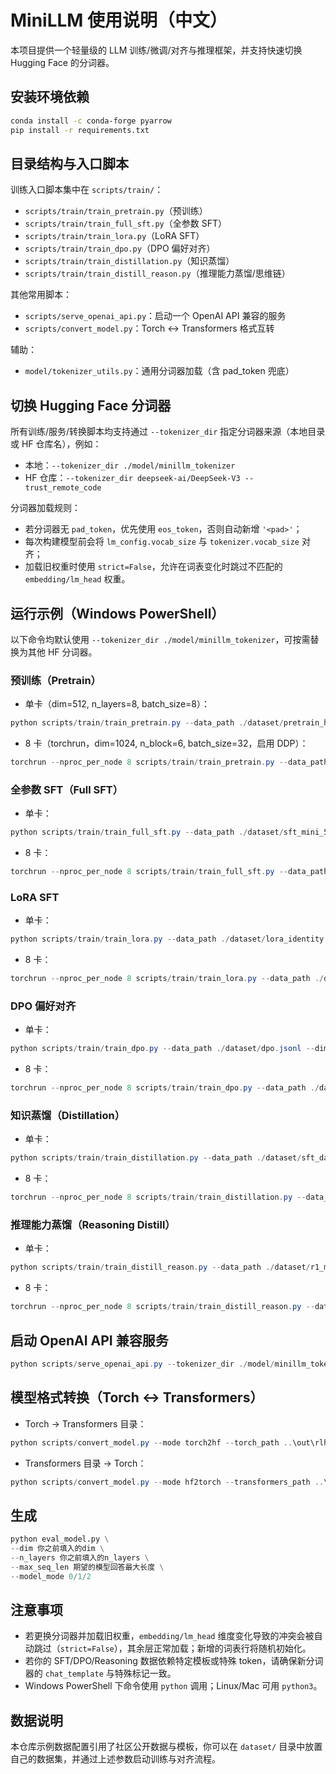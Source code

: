 # MiniLLM 使用说明（中文）
本项目提供一个轻量级的 LLM 训练/微调/对齐与推理框架，并支持快速切换 Hugging Face 的分词器。
## 安装环境依赖
```bash
conda install -c conda-forge pyarrow
pip install -r requirements.txt
```

## 目录结构与入口脚本

训练入口脚本集中在 `scripts/train/`：
- `scripts/train/train_pretrain.py`（预训练）
- `scripts/train/train_full_sft.py`（全参数 SFT）
- `scripts/train/train_lora.py`（LoRA SFT）
- `scripts/train/train_dpo.py`（DPO 偏好对齐）
- `scripts/train/train_distillation.py`（知识蒸馏）
- `scripts/train/train_distill_reason.py`（推理能力蒸馏/思维链）

其他常用脚本：
- `scripts/serve_openai_api.py`：启动一个 OpenAI API 兼容的服务
- `scripts/convert_model.py`：Torch <-> Transformers 格式互转

辅助：
- `model/tokenizer_utils.py`：通用分词器加载（含 pad_token 兜底）

## 切换 Hugging Face 分词器

所有训练/服务/转换脚本均支持通过 `--tokenizer_dir` 指定分词器来源（本地目录或 HF 仓库名），例如：
- 本地：`--tokenizer_dir ./model/minillm_tokenizer`
- HF 仓库：`--tokenizer_dir deepseek-ai/DeepSeek-V3 --trust_remote_code`

分词器加载规则：
- 若分词器无 `pad_token`，优先使用 `eos_token`，否则自动新增 `'<pad>'`；
- 每次构建模型前会将 `lm_config.vocab_size` 与 `tokenizer.vocab_size` 对齐；
- 加载旧权重时使用 `strict=False`，允许在词表变化时跳过不匹配的 `embedding/lm_head` 权重。

## 运行示例（Windows PowerShell）

以下命令均默认使用 `--tokenizer_dir ./model/minillm_tokenizer`，可按需替换为其他 HF 分词器。

### 预训练（Pretrain）
- 单卡（dim=512, n_layers=8, batch_size=8）：
```powershell
python scripts/train/train_pretrain.py --data_path ./dataset/pretrain_hq.jsonl --dim 512 --n_layers 8 --batch_size 8 --tokenizer_dir ./model/minillm_tokenizer
```
- 8 卡（torchrun，dim=1024, n_block=6, batch_size=32，启用 DDP）：
```powershell
torchrun --nproc_per_node 8 scripts/train/train_pretrain.py --data_path ./dataset/pretrain_hq.jsonl --dim 1024 --n_block 6 --batch_size 32 --ddp --tokenizer_dir ./model/minillm_tokenizer
```

### 全参数 SFT（Full SFT）
- 单卡：
```powershell
python scripts/train/train_full_sft.py --data_path ./dataset/sft_mini_512.jsonl --dim 512 --n_layers 8 --batch_size 8 --tokenizer_dir ./model/minillm_tokenizer
```
- 8 卡：
```powershell
torchrun --nproc_per_node 8 scripts/train/train_full_sft.py --data_path ./dataset/sft_mini_512.jsonl --dim 1024 --n_block 6 --batch_size 32 --ddp --tokenizer_dir ./model/minillm_tokenizer
```

### LoRA SFT
- 单卡：
```powershell
python scripts/train/train_lora.py --data_path ./dataset/lora_identity.jsonl --dim 512 --n_layers 8 --batch_size 8 --tokenizer_dir ./model/minillm_tokenizer
```
- 8 卡：
```powershell
torchrun --nproc_per_node 8 scripts/train/train_lora.py --data_path ./dataset/lora_identity.jsonl --dim 1024 --n_block 6 --batch_size 32 --ddp --tokenizer_dir ./model/minillm_tokenizer
```

### DPO 偏好对齐
- 单卡：
```powershell
python scripts/train/train_dpo.py --data_path ./dataset/dpo.jsonl --dim 512 --n_layers 8 --batch_size 8 --tokenizer_dir ./model/minillm_tokenizer
```
- 8 卡：
```powershell
torchrun --nproc_per_node 8 scripts/train/train_dpo.py --data_path ./dataset/dpo.jsonl --dim 1024 --n_block 6 --batch_size 32 --ddp --tokenizer_dir ./model/minillm_tokenizer
```

### 知识蒸馏（Distillation）
- 单卡：
```powershell
python scripts/train/train_distillation.py --data_path ./dataset/sft_data.jsonl --dim 512 --n_layers 8 --batch_size 8 --tokenizer_dir ./model/minillm_tokenizer
```
- 8 卡：
```powershell
torchrun --nproc_per_node 8 scripts/train/train_distillation.py --data_path ./dataset/sft_data.jsonl --dim 1024 --n_block 6 --batch_size 32 --ddp --tokenizer_dir ./model/minillm_tokenizer
```

### 推理能力蒸馏（Reasoning Distill）
- 单卡：
```powershell
python scripts/train/train_distill_reason.py --data_path ./dataset/r1_mix_1024.jsonl --dim 512 --n_layers 8 --batch_size 8 --tokenizer_dir ./model/minillm_tokenizer
```
- 8 卡：
```powershell
torchrun --nproc_per_node 8 scripts/train/train_distill_reason.py --data_path ./dataset/r1_mix_1024.jsonl --dim 1024 --n_block 6 --batch_size 32 --ddp --tokenizer_dir ./model/minillm_tokenizer
```

## 启动 OpenAI API 兼容服务
```powershell
python scripts/serve_openai_api.py --tokenizer_dir ./model/minillm_tokenizer
```

## 模型格式转换（Torch <-> Transformers）
- Torch -> Transformers 目录：
```powershell
python scripts/convert_model.py --mode torch2hf --torch_path ..\out\rlhf_512.pth --transformers_path ..\MiniLLM2-Small --tokenizer_dir ./model/minillm_tokenizer
```
- Transformers 目录 -> Torch：
```powershell
python scripts/convert_model.py --mode hf2torch --transformers_path ..\MiniLLM2-Small --torch_path ..\out\rlhf_512.pth
```

## 生成
```python
python eval_model.py \
--dim 你之前填入的dim \
--n_layers 你之前填入的n_layers \
--max_seq_len 期望的模型回答最大长度 \
--model_mode 0/1/2
```

## 注意事项
- 若更换分词器并加载旧权重，`embedding/lm_head` 维度变化导致的冲突会被自动跳过（`strict=False`），其余层正常加载；新增的词表行将随机初始化。
- 若你的 SFT/DPO/Reasoning 数据依赖特定模板或特殊 token，请确保新分词器的 `chat_template` 与特殊标记一致。
- Windows PowerShell 下命令使用 `python` 调用；Linux/Mac 可用 `python3`。

## 数据说明
本仓库示例数据配置引用了社区公开数据与模板，你可以在 `dataset/` 目录中放置自己的数据集，并通过上述参数启动训练与对齐流程。
